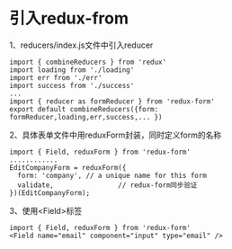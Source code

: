 # 引入redux-from

1、reducers/index.js文件中引入reducer

```
import { combineReducers } from 'redux'
import loading from './loading'
import err from './err'
import success from './success'
...
import { reducer as formReducer } from 'redux-form'
export default combineReducers({form: formReducer,loading,err,success,... })
```

2、具体表单文件中用reduxForm封装，同时定义form的名称

```
import { Field, reduxForm } from 'redux-form'
............
EditCompanyForm = reduxForm({
  form: 'company', // a unique name for this form
  validate,                // redux-form同步验证 
})(EditCompanyForm);
```

3、使用&lt;Field&gt;标签

```
import { Field, reduxForm } from 'redux-form'
<Field name="email" component="input" type="email" />
```



